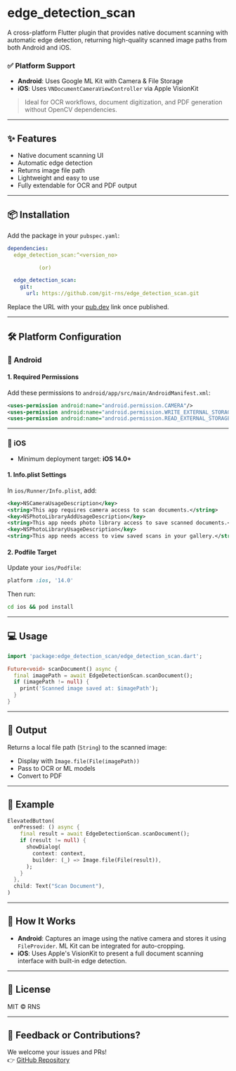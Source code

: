 # edge_detection_scan

A cross-platform Flutter plugin that provides native document scanning with automatic edge detection, returning high-quality scanned image paths from both Android and iOS.

### ✅ Platform Support
- **Android**: Uses Google ML Kit with Camera & File Storage
- **iOS**: Uses `VNDocumentCameraViewController` via Apple VisionKit

> Ideal for OCR workflows, document digitization, and PDF generation without OpenCV dependencies.

---

## ✨ Features

- Native document scanning UI
- Automatic edge detection
- Returns image file path
- Lightweight and easy to use
- Fully extendable for OCR and PDF output

---

## 📦 Installation

Add the package in your `pubspec.yaml`: 

```yaml
dependencies:
  edge_detection_scan:^<version_no>

          (or)

  edge_detection_scan:
    git:
      url: https://github.com/git-rns/edge_detection_scan.git
```

Replace the URL with your [pub.dev](https://pub.dev) link once published.

---

## 🛠 Platform Configuration

### 🔹 Android

#### 1. Required Permissions

Add these permissions to `android/app/src/main/AndroidManifest.xml`:

```xml
<uses-permission android:name="android.permission.CAMERA"/>
<uses-permission android:name="android.permission.WRITE_EXTERNAL_STORAGE"/>
<uses-permission android:name="android.permission.READ_EXTERNAL_STORAGE"/>
```

---

### 🔹 iOS

- Minimum deployment target: **iOS 14.0+**

#### 1. Info.plist Settings

In `ios/Runner/Info.plist`, add:

```xml
<key>NSCameraUsageDescription</key>
<string>This app requires camera access to scan documents.</string>
<key>NSPhotoLibraryAddUsageDescription</key>
<string>This app needs photo library access to save scanned documents.</string>
<key>NSPhotoLibraryUsageDescription</key>
<string>This app needs access to view saved scans in your gallery.</string>
```

#### 2. Podfile Target

Update your `ios/Podfile`:

```ruby
platform :ios, '14.0'
```

Then run:

```bash
cd ios && pod install
```

---

## 💻 Usage

```dart
import 'package:edge_detection_scan/edge_detection_scan.dart';

Future<void> scanDocument() async {
  final imagePath = await EdgeDetectionScan.scanDocument();
  if (imagePath != null) {
    print('Scanned image saved at: $imagePath');
  }
}
```

---

## 📸 Output

Returns a local file path (`String`) to the scanned image:

- Display with `Image.file(File(imagePath))`
- Pass to OCR or ML models
- Convert to PDF

---

## 🧪 Example

```dart
ElevatedButton(
  onPressed: () async {
    final result = await EdgeDetectionScan.scanDocument();
    if (result != null) {
      showDialog(
        context: context,
        builder: (_) => Image.file(File(result)),
      );
    }
  },
  child: Text("Scan Document"),
)
```

---

## 🧩 How It Works

- **Android**: Captures an image using the native camera and stores it using `FileProvider`. ML Kit can be integrated for auto-cropping.
- **iOS**: Uses Apple's VisionKit to present a full document scanning interface with built-in edge detection.

---

## 📃 License

MIT © RNS

---

## 💬 Feedback or Contributions?

We welcome your issues and PRs!  
👉 [GitHub Repository](https://github.com/git-rns/edge_detection_scan)
